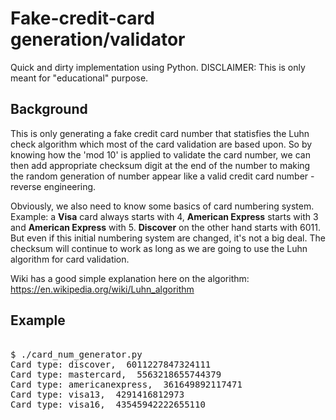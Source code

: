 # Fake-credit-card generation/validator

Quick and dirty implementation using Python.
DISCLAIMER: This is only meant for "educational" purpose.

## Background
This is only generating a fake credit card number that statisfies the Luhn check algorithm which most of the card validation are based upon. So by knowing how the 'mod 10' is applied to validate the card number, we can then add appropriate checksum digit at the end of the number to making the random generation of number appear like a valid credit card number - reverse engineering.

Obviously, we also need to know some basics of card numbering system.
Example: a **Visa** card always starts with 4, **American Express** starts with 3 and **American Express** with 5. **Discover** on the other hand starts with 6011. But even if this initial numbering system are changed, it's not a big deal. The checksum will continue to work as long as we are going to use the Luhn algorithm for card validation.

Wiki has a good simple explanation here on the algorithm:
<br>
https://en.wikipedia.org/wiki/Luhn_algorithm

## Example
<pre>

$ ./card_num_generator.py 
Card type: discover,  6011227847324111
Card type: mastercard,  5563218655744379
Card type: americanexpress,  361649892117471
Card type: visa13,  4291416812973
Card type: visa16,  43545942222655110

</pre>

